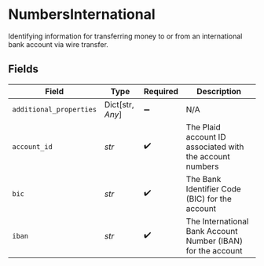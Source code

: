 # NumbersInternational

Identifying information for transferring money to or from an international bank account via wire transfer.


## Fields

| Field                                                        | Type                                                         | Required                                                     | Description                                                  |
| ------------------------------------------------------------ | ------------------------------------------------------------ | ------------------------------------------------------------ | ------------------------------------------------------------ |
| `additional_properties`                                      | Dict[str, *Any*]                                             | :heavy_minus_sign:                                           | N/A                                                          |
| `account_id`                                                 | *str*                                                        | :heavy_check_mark:                                           | The Plaid account ID associated with the account numbers     |
| `bic`                                                        | *str*                                                        | :heavy_check_mark:                                           | The Bank Identifier Code (BIC) for the account               |
| `iban`                                                       | *str*                                                        | :heavy_check_mark:                                           | The International Bank Account Number (IBAN) for the account |